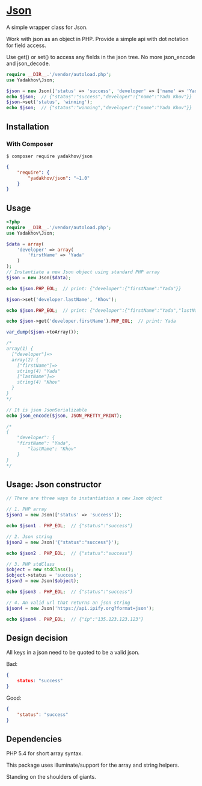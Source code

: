 # [Json](http://github.com/yadakhov/json)

A simple wrapper class for Json.

Work with json as an object in PHP.  Provide a simple api with dot notation for field access.

Use get() or set() to access any fields in the json tree.  No more json_encode and json_decode.

```php
require __DIR__.'/vendor/autoload.php';
use Yadakhov\Json;

$json = new Json(['status' => 'success', 'developer' => ['name' => 'Yada Khov']]);
echo $json;  // {"status":"success","developer":{"name":"Yada Khov"}}
$json->set('status', 'winning');
echo $json;  // {"status":"winning","developer":{"name":"Yada Khov"}}
```

## Installation

### With Composer

```
$ composer require yadakhov/json
```

```json
{
    "require": {
        "yadakhov/json": "~1.0"
    }
}
```

## Usage
```php
<?php
require __DIR__.'/vendor/autoload.php';
use Yadakhov\Json;

$data = array(
    'developer' => array(
        'firstName' => 'Yada'
    )
);
// Instantiate a new Json object using standard PHP array
$json = new Json($data);

echo $json.PHP_EOL;  // print: {"developer":{"firstName":"Yada"}}

$json->set('developer.lastName', 'Khov');

echo $json.PHP_EOL;  // print: {"developer":{"firstName":"Yada","lastName":"Khov"}}

echo $json->get('developer.firstName').PHP_EOL;  // print: Yada

var_dump($json->toArray());

/*
array(1) {
  ["developer"]=>
  array(2) {
    ["firstName"]=>
    string(4) "Yada"
    ["lastName"]=>
    string(4) "Khov"
  }
}
*/

// It is json JsonSerializable
echo json_encode($json, JSON_PRETTY_PRINT);

/*
{
    "developer": {
    "firstName": "Yada",
        "lastName": "Khov"
    }
}
*/
```

## Usage: Json constructor
```php
// There are three ways to instantiation a new Json object

// 1. PHP array
$json1 = new Json(['status' => 'success']);

echo $json1 . PHP_EOL;  // {"status":"success"}

// 2. Json string
$json2 = new Json('{"status":"success"}');

echo $json2 . PHP_EOL;  // {"status":"success"}

// 3. PHP stdClass
$object = new stdClass();
$object->status = 'success';
$json3 = new Json($object);

echo $json3 . PHP_EOL;  // {"status":"success"}

// 4. An valid url that returns an json string
$json4 = new Json('https://api.ipify.org?format=json');

echo $json4 . PHP_EOL;  // {"ip":"135.123.123.123"}
```

## Design decision
All keys in a json need to be quoted to be a valid json.

Bad:
```json
{
    status: "success"
}
```
Good:
```json
{
    "status": "success"
}
```

## Dependencies
PHP 5.4 for short array syntax.

This package uses illuminate/support for the array and string helpers.

Standing on the shoulders of giants.
